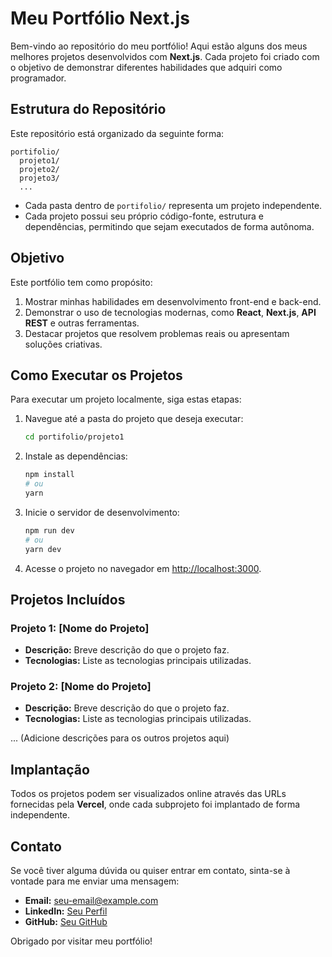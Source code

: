 # Meu Portfólio Next.js

Bem-vindo ao repositório do meu portfólio! Aqui estão alguns dos meus melhores projetos desenvolvidos com **Next.js**. Cada projeto foi criado com o objetivo de demonstrar diferentes habilidades que adquiri como programador.

## Estrutura do Repositório
Este repositório está organizado da seguinte forma:

```
portifolio/
  projeto1/
  projeto2/
  projeto3/
  ...
```

- Cada pasta dentro de `portifolio/` representa um projeto independente.
- Cada projeto possui seu próprio código-fonte, estrutura e dependências, permitindo que sejam executados de forma autônoma.

## Objetivo
Este portfólio tem como propósito:

1. Mostrar minhas habilidades em desenvolvimento front-end e back-end.
2. Demonstrar o uso de tecnologias modernas, como **React**, **Next.js**, **API REST** e outras ferramentas.
3. Destacar projetos que resolvem problemas reais ou apresentam soluções criativas.

## Como Executar os Projetos
Para executar um projeto localmente, siga estas etapas:

1. Navegue até a pasta do projeto que deseja executar:
   ```bash
   cd portifolio/projeto1
   ```

2. Instale as dependências:
   ```bash
   npm install
   # ou
   yarn
   ```

3. Inicie o servidor de desenvolvimento:
   ```bash
   npm run dev
   # ou
   yarn dev
   ```

4. Acesse o projeto no navegador em [http://localhost:3000](http://localhost:3000).

## Projetos Incluídos
### Projeto 1: [Nome do Projeto]
- **Descrição:** Breve descrição do que o projeto faz.
- **Tecnologias:** Liste as tecnologias principais utilizadas.

### Projeto 2: [Nome do Projeto]
- **Descrição:** Breve descrição do que o projeto faz.
- **Tecnologias:** Liste as tecnologias principais utilizadas.

... (Adicione descrições para os outros projetos aqui)

## Implantação
Todos os projetos podem ser visualizados online através das URLs fornecidas pela **Vercel**, onde cada subprojeto foi implantado de forma independente.

## Contato
Se você tiver alguma dúvida ou quiser entrar em contato, sinta-se à vontade para me enviar uma mensagem:

- **Email:** [seu-email@example.com](mailto:seu-email@example.com)
- **LinkedIn:** [Seu Perfil](https://linkedin.com/in/seu-perfil)
- **GitHub:** [Seu GitHub](https://github.com/seu-usuario)

Obrigado por visitar meu portfólio!

